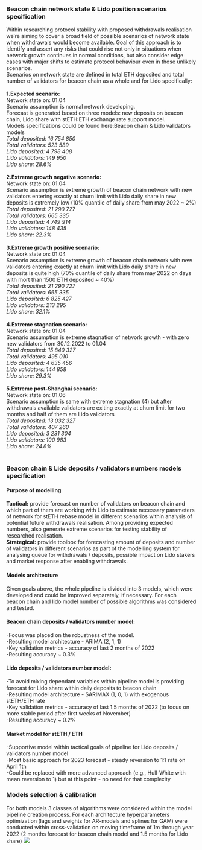 <h3>Beacon chain network state & Lido position scenarios specification</h3>

Within researching protocol stability with proposed withdrawals realisation we’re aiming to cover a broad field of possible scenarios of network state when withdrawals would become available. Goal of this approach is to identify and assert any risks that could rise not only in situations when network growth continues in normal conditions, but also consider edge cases with major shifts to estimate protocol behaviour even in those unlikely scenarios.
<br>
Scenarios on network state are defined in total ETH deposited and total number of validators for beacon chain as a whole and for Lido specifically:<br><br>
<b>1.Expected scenario:</b><br>
Network state on: 01.04<br>
Scenario assumption is normal network developing.<br>
Forecast is generated based on three models: new deposits on beacon chain, Lido share with stETH:ETH exchange rate support model.<br>
Models specifications could be found here:Beacon chain & Lido validators models<br>
*Total deposited: 16 754 850<br>
Total validators: 523 589<br>
Lido deposited: 4 798 408<br>
Lido validators: 149 950*<br>
*Lido share: 28.6%* <br><br>
<b>2.Extreme  growth negative scenario:</b><br>
Network state on: 01.04<br>
Scenario assumption is extreme growth of beacon chain network with new validators entering exactly at churn limit with Lido daily share in new deposits is extremely low (10% quantile of daily share from may 2022 ~ 2%)<br>
*Total deposited: 21 290 727<br>
Total validators: 665 335<br>
Lido deposited: 4 749 914<br>
Lido validators: 148 435*<br>
*Lido share: 22.3%* <br><br>
<b>3.Extreme  growth positive scenario:</b><br>
Network state on: 01.04<br>
Scenario assumption is extreme growth of beacon chain network with new validators entering exactly at churn limit with Lido daily share in new deposits is quite high (70% quantile of daily share from may 2022 on days with mort than 1500 ETH deposited ~ 40%)<br>
*Total deposited: 21 290 727<br>
Total validators: 665 335<br>
Lido deposited: 6 825 427<br>
Lido validators: 213 295*<br>
*Lido share: 32.1%* <br><br>
<b>4.Extreme  stagnation scenario:</b><br>
Network state on: 01.04<br>
Scenario assumption is extreme stagnation of network growth - with zero new validators from 30.12.2022 to 01.04<br>
*Total deposited: 15 840 327<br>
Total validators: 495 010<br>
Lido deposited: 4 635 456<br>
Lido validators: 144 858*<br>
*Lido share: 29.3%* <br><br>
<b>5.Extreme  post-Shanghai scenario:</b><br>
Network state on: 01.06<br>
Scenario assumption is same with extreme stagnation (4) but after withdrawals available validators are exiting exactly at churn limit for two months and half of them are Lido validators<br>
*Total deposited: 13 032 327<br>
Total validators: 407 260<br>
Lido deposited: 3 231 304<br>
Lido validators: 100 983*<br>
*Lido share: 24.8%* <br><br>



<h3>Beacon chain & Lido deposits / validators numbers models specification</h3>
<h4>Purpose of modelling </h4>
<b>Tactical:</b> provide forecast on number of validators on beacon chain and which part of them are working with Lido to estimate necessary parameters of network for stETH rebase model in different scenarios within analysis of potential future withdrawals realisation. Among providing expected numbers, also generate extreme scenarios for testing stability of researched realisation. <br>
<b>Strategical:</b> provide toolbox for forecasting amount of deposits and number of validators in different scenarios as part of the modelling system for analysing queue for withdrawals / deposits, possible impact on Lido stakers and market response after enabling withdrawals.
<h4>Models architecture</h4>
Given goals above, the whole pipeline is divided into 3 models, which were developed and could be improved separately, if necessary.
For each beacon chain and lido model number of possible algorithms was considered and tested. <br>
<h4>Beacon chain deposits / validators number model:</h4>
-Focus was placed on the robustness of the model.<br>
-Resulting model architecture - ARIMA (2, 1, 1)<br>
-Key validation metrics - accuracy of last 2 months of 2022<br>
-Resulting accuracy ~ 0.3%<br>
<h4>Lido deposits / validators number model:</h4>
-To avoid mixing dependant variables within pipeline model is providing forecast for Lido share within daily deposits to beacon chain<br>
-Resulting model architecture - SARIMAX (1, 0, 1) with exogenous stETH/ETH rate<br>
-Key validation metrics - accuracy of last 1.5 months of 2022 (to focus on more stable period after first weeks of November)<br>
-Resulting accuracy ~ 0.2%<br>
<h4>Market model for stETH / ETH</h4>
-Supportive model within tactical goals of pipeline for Lido deposits / validators number model<br>
-Most basic approach for 2023 forecast - steady reversion to 1:1 rate on April 1th<br>
-Could be replaced with more advanced approach (e.g., Hull-White with mean reversion to 1) but at this point - no need for that complexity


<h3>Models selection & calibration</h3>
For both models 3 classes of algorithms were considered within the model pipeline creation process.
For each architecture hyperparameters optimization (lags and weights for AR-models and splines for GAM) were conducted within cross-validation on moving timeframe of 1m through year 2022 (2 months forecast for beacon chain model and 1.5 months for Lido share)
<img src='https://user-images.githubusercontent.com/118216880/214318898-17ea541f-9850-4dd6-b91a-4cf8bc8a3b0c.png'>


